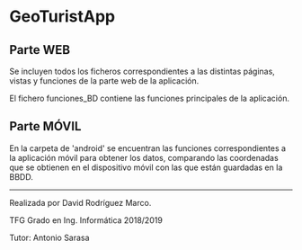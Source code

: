 # GeoTuristApp #

## Parte WEB ##

Se incluyen todos los ficheros correspondientes a las distintas páginas, vistas y funciones de la parte web de la aplicación.

El fichero funciones_BD contiene las funciones principales de la aplicación.


## Parte MÓVIL ##

En la carpeta de 'android' se encuentran las funciones correspondientes a la aplicación móvil para obtener los datos, comparando las coordenadas que se obtienen en el dispositivo móvil con las que están guardadas en la BBDD.




---

Realizada por David Rodríguez Marco.

TFG Grado en Ing. Informática 2018/2019

Tutor: Antonio Sarasa

